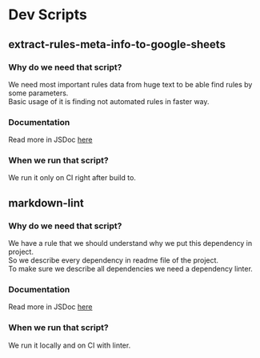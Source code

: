 # Dev Scripts

## extract-rules-meta-info-to-google-sheets

### Why do we need that script?

We need most important rules data from huge text to be able find rules by some parameters.  
Basic usage of it is finding not automated rules in faster way.

### Documentation

Read more in JSDoc [here](./extract-rules-meta-info-to-google-sheets.ts)

### When we run that script?

We run it only on CI right after build to.

## markdown-lint

### Why do we need that script?

We have a rule that we should understand why we put this dependency in project.  
So we describe every dependency in readme file of the project.  
To make sure we describe all dependencies we need a dependency linter.

### Documentation

Read more in JSDoc [here](./markdown-lint.js)

### When we run that script?

We run it locally and on CI with linter.
